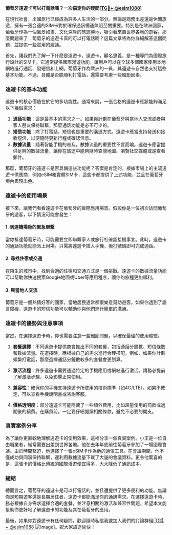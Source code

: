**葡萄牙遠遊卡可以打電話嗎？一次搞定你的疑問[[TG💪+ @esim1088](https://t.me/s/esim1088)]**

在現代社會，出國旅行已經成為許多人生活的一部分。無論是商務出差還是休閒旅遊，擁有一張合適的SIM卡對於確保通訊暢通無阻至關重要。特別是在歐洲國家，葡萄牙作為一個風景如畫、文化深厚的旅遊勝地，吸引著來自世界各地的遊客。那麼問題來了：葡萄牙的遠遊卡真的可以打電話嗎？這篇文章將為你詳細解答這個問題，並提供一些實用的建議。

首先，讓我們先了解一下什麼是遠遊卡。遠遊卡，顧名思義，是一種專門為國際旅行設計的SIM卡。它通常提供國際漫遊功能，讓用戶可以在全球多個國家使用本地網絡進行通話、發短信和上網。葡萄牙作為歐洲的一員，其遠遊卡自然也支持這些基本功能。不過，具體是否能順利打電話，還需要考慮一些細節因素。

### 遠遊卡的基本功能

遠遊卡的核心價值在於它的多功能性。通常來說，一張合格的遠遊卡應該能夠滿足以下幾個需求：

1. **通話功能**：這是最基本的需求之一。如果你計劃在葡萄牙與當地人交流或者與家人朋友保持聯繫，那麼通話功能是必不可少的。
2. **短信功能**：除了打電話，短信也是重要的溝通方式。遠遊卡應當支持發送和接收短信，以便隨時更新行程或確認信息。
3. **數據流量**：隨著智能手機的普及，數據流量的重要性不言而喻。遠遊卡應當提供足夠的數據流量，讓你在旅途中能夠隨時查閱地圖、瀏覽社交媒體或是查看郵件。

那麼，葡萄牙的遠遊卡是否具備這些功能呢？答案是肯定的。根據市場上的主流遠遊卡供應商，例如eSIM和實體SIM卡，這些卡都提供了上述功能，並且在葡萄牙境內表現出色。

### 遠遊卡的使用場景

接下來，讓我們看看遠遊卡在葡萄牙的實際應用場景。假設你是一位初次訪問葡萄牙的遊客，以下情況可能會發生：

#### 1. **到達機場後的緊急聯繫**
當你抵達葡萄牙時，可能需要立即聯繫家人或旅行社確認接機事宜。此時，遠遊卡的通話功能就能派上用場。只需將遠遊卡插入手機，撥打號碼即可完成通話。

#### 2. **尋找住宿或交通**
在陌生的城市中，找到合適的住宿和交通方式是一個挑戰。遠遊卡的數據流量功能可以幫助你快速搜索Google地圖或Uber等應用程序，讓你的旅程更加順利。

#### 3. **與當地人交流**
葡萄牙是一個熱情好客的國家，當地居民通常都很樂意幫助遊客。如果你遇到了語言障礙，遠遊卡的短信功能可以輔助你與他們進行簡單的溝通。

### 遠遊卡的優勢與注意事項

當然，在選擇遠遊卡時，你也需要注意一些細節問題，以確保最佳的使用體驗。

1. **套餐選擇**：不同遠遊卡提供商會推出不同的套餐，包括通話分鐘數、短信條數和數據流量。在選擇時，應根據自己的需求進行合理搭配。例如，如果你計劃頻繁打電話，那麼選擇通話分鐘數較多的套餐會更划算。
   
2. **激活流程**：許多遠遊卡需要通過特定的手機應用或網站進行激活。請務必提前了解激活步驟，以免影響正常使用。

3. **兼容性**：確保你的手機支持遠遊卡所使用的技術標準（如4G/LTE）。如果不確定，可以查看手機說明書或咨詢客服。

4. **價格透明度**：部分遠遊卡可能隱藏了一些額外費用，比如超量使用的罰款或過期後的續費。在購買前，一定要仔細閱讀相關條款，避免不必要的開支。

### 真實案例分享

為了讓你更直觀地理解遠遊卡的使用效果，這裡分享一個真實案例。小王是一位自由職業者，經常需要出差到世界各地。他在去年年底前往葡萄牙參加了一場國際會議。由於時間緊迫，他選擇了一張eSIM卡作為他的通信工具。在會議期間，他不僅成功與同事保持聯繫，還利用數據流量下載了大量的會議資料。更令他驚喜的是，這張卡的價格比傳統的國際漫遊便宜得多，大大降低了通訊成本。

### 總結

總而言之，葡萄牙的遠遊卡是可以打電話的，並且還提供了更多便利的功能。無論你是短期遊客還是長期居住者，遠遊卡都能滿足你的通訊需求。在選擇遠遊卡時，務必根據自身需求選擇合適的套餐，並注意相關的激活和兼容性問題。希望本文能幫助你更好地了解遠遊卡的功能及其在葡萄牙的應用。

最後，如果你對遠遊卡有任何疑問，歡迎隨時私信我或加入我們的討論群組[[TG💪+ @esim1088](https://t.me/s/esim1088) ![Image](https://i.postimg.cc/4NQfJmqS/Snipaste-2025-05-13-00-14-12.png)]。祝大家旅途愉快！